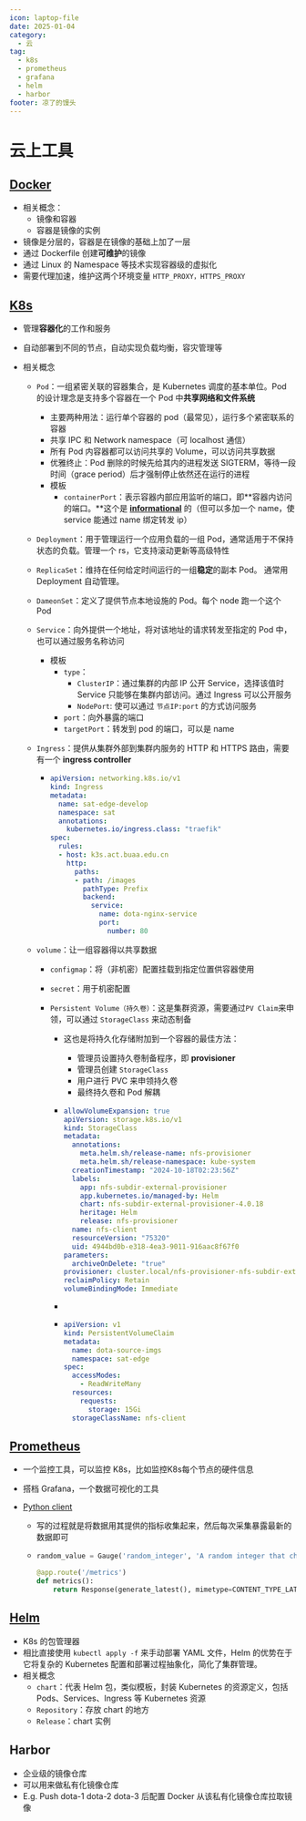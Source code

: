 ```yaml
---
icon: laptop-file
date: 2025-01-04
category:
  - 云
tag:
  - k8s
  - prometheus
  - grafana
  - helm
  - harbor
footer: 凉了的馒头
---
```


# 云上工具

## [Docker](https://vuepress.mirror.docker-practice.com/)

- 相关概念：
  - 镜像和容器
  - 容器是镜像的实例
- 镜像是分层的，容器是在镜像的基础上加了一层
- 通过 Dockerfile 创建**可维护**的镜像
- 通过 Linux 的 Namespace 等技术实现容器级的虚拟化
- 需要代理加速，维护这两个环境变量 `HTTP_PROXY，HTTPS_PROXY`

## [K8s](https://kubernetes.io/zh-cn/)

- 管理**容器化**的工作和服务

- 自动部署到不同的节点，自动实现负载均衡，容灾管理等

- 相关概念

  - `Pod`：一组紧密关联的容器集合，是 Kubernetes 调度的基本单位。Pod 的设计理念是支持多个容器在一个 Pod 中**共享网络和文件系统**

    - 主要两种用法：运行单个容器的 pod（最常见），运行多个紧密联系的容器
    - 共享 IPC 和 Network namespace（可 localhost 通信）
    - 所有 Pod 内容器都可以访问共享的 Volume，可以访问共享数据
    - 优雅终止：Pod 删除的时候先给其内的进程发送 SIGTERM，等待一段时间（grace period）后才强制停止依然还在运行的进程
    - 模板
      - `containerPort`：表示容器内部应用监听的端口，即**容器内访问的端口。**这个是 **[informational](https://stackoverflow.com/questions/57197095/why-do-we-need-a-port-containerport-in-a-kuberntes-deployment-container-definiti)** 的（但可以多加一个 name，使 service 能通过 name 绑定转发 ip）

  - `Deployment`：用于管理运行一个应用负载的一组 Pod，通常适用于不保持状态的负载。管理一个 rs，它支持滚动更新等高级特性 

  - `ReplicaSet`：维持在任何给定时间运行的一组**稳定**的副本 Pod。 通常用 Deployment 自动管理。

  - `DameonSet`：定义了提供节点本地设施的 Pod。每个 node 跑一个这个 Pod

  - `Service`：向外提供一个地址，将对该地址的请求转发至指定的 Pod 中，也可以通过服务名称访问

    - 模板
      - `type`：
        - `ClusterIP`：通过集群的内部 IP 公开 Service，选择该值时 Service 只能够在集群内部访问。通过 Ingress 可以公开服务
        - `NodePort`: 使可以通过 `节点IP:port` 的方式访问服务
      - `port`：向外暴露的端口
      - `targetPort`：转发到 pod 的端口，可以是 name

  - `Ingress`：提供从集群外部到集群内服务的 HTTP 和 HTTPS 路由，需要有一个 **ingress controller**

    - ```YAML
      apiVersion: networking.k8s.io/v1
      kind: Ingress
      metadata:
        name: sat-edge-develop
        namespace: sat
        annotations:
          kubernetes.io/ingress.class: "traefik"
      spec:
        rules:
        - host: k3s.act.buaa.edu.cn
          http:
            paths:
            - path: /images
              pathType: Prefix
              backend:
                service:
                  name: dota-nginx-service
                  port:
                    number: 80
      ```

  - `volume`：让一组容器得以共享数据

    - `configmap`：将（非机密）配置挂载到指定位置供容器使用

    - `secret`：用于机密配置

    - `Persistent Volume（持久卷）`：这是集群资源，需要通过`PV Claim`来申领，可以通过 `StorageClass` 来动态制备

      - 这也是将持久化存储附加到一个容器的最佳方法：

        - 管理员设置持久卷制备程序，即 **provisioner**
        - 管理员创建 `StorageClass` 
        - 用户进行 PVC 来申领持久卷
        - 最终持久卷和 Pod 解耦

      - ```YAML
        allowVolumeExpansion: true
        apiVersion: storage.k8s.io/v1
        kind: StorageClass
        metadata:
          annotations:
            meta.helm.sh/release-name: nfs-provisioner
            meta.helm.sh/release-namespace: kube-system
          creationTimestamp: "2024-10-18T02:23:56Z"
          labels:
            app: nfs-subdir-external-provisioner
            app.kubernetes.io/managed-by: Helm
            chart: nfs-subdir-external-provisioner-4.0.18
            heritage: Helm
            release: nfs-provisioner
          name: nfs-client
          resourceVersion: "75320"
          uid: 4944bd0b-e318-4ea3-9011-916aac8f67f0
        parameters:
          archiveOnDelete: "true"
        provisioner: cluster.local/nfs-provisioner-nfs-subdir-external-provisioner
        reclaimPolicy: Retain
        volumeBindingMode: Immediate
        ```

      - 

      - ```YAML
        apiVersion: v1
        kind: PersistentVolumeClaim
        metadata:
          name: dota-source-imgs
          namespace: sat-edge
        spec:
          accessModes:
            - ReadWriteMany
          resources:
            requests:
              storage: 15Gi
          storageClassName: nfs-client
        ```

## [Prometheus](https://prometheus.ac.cn/)

- 一个监控工具，可以监控 K8s，比如监控K8s每个节点的硬件信息

- 搭档 Grafana，一个数据可视化的工具

- [Python client](https://prometheus.github.io/client_python/)

  - 写的过程就是将数据用其提供的指标收集起来，然后每次采集暴露最新的数据即可

  - ```Python
    random_value = Gauge('random_integer', 'A random integer that changes over time')
    
    @app.route('/metrics')
    def metrics():
        return Response(generate_latest(), mimetype=CONTENT_TYPE_LATEST)
    ```

## [Helm](https://helm.sh/zh/docs/)

- K8s 的包管理器
- 相比直接使用 `kubectl apply -f` 来手动部署 YAML 文件，Helm 的优势在于它将复杂的 Kubernetes 配置和部署过程抽象化，简化了集群管理。
- 相关概念
  - `chart`：代表 Helm 包，类似模板，封装 Kubernetes 的资源定义，包括 Pods、Services、Ingress 等 Kubernetes 资源
  - `Repository`：存放 chart 的地方
  - `Release`：chart 实例

## Harbor

- 企业级的镜像仓库
- 可以用来做私有化镜像仓库
- E.g. Push dota-1 dota-2 dota-3 后配置 Docker 从该私有化镜像仓库拉取镜像